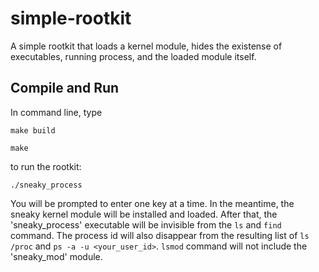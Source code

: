 # simple-rootkit
A simple rootkit that loads a kernel module, hides the existense of executables, running process, and the loaded module itself.

## Compile and Run
In command line, type
```
make build
```
```
make
```

to run the rootkit:
```
./sneaky_process
```

You will be prompted to enter one key at a time. In the meantime, the sneaky kernel module will be installed and loaded. After that, the 'sneaky_process' executable will be invisible from the ```ls``` and ```find``` command. The process id will also disappear from the resulting list of ```ls /proc``` and ```ps -a -u <your_user_id>```. ```lsmod``` command will not include the 'sneaky_mod' module.
